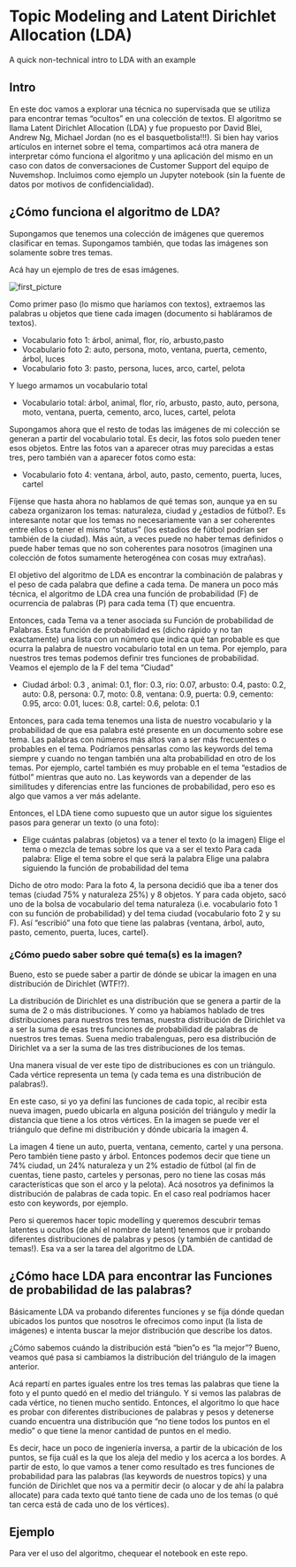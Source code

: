 # Topic Modeling and Latent Dirichlet Allocation (LDA)
A quick non-technical intro to LDA with an example

## Intro
En este doc vamos a explorar una técnica no supervisada que se utiliza para encontrar temas “ocultos” en una colección de textos. El algoritmo se llama Latent Dirichlet Allocation (LDA) y fue propuesto por David Blei, Andrew Ng, Michael Jordan (no es el basquetbolista!!!). Si bien hay varios artículos en internet sobre el tema, compartimos acá otra manera de interpretar cómo funciona el algoritmo y una aplicación del mismo en un caso con datos de conversaciones de Customer Support del equipo de Nuvemshop. Incluimos como ejemplo un Jupyter notebook (sin la fuente de datos por motivos de confidencialidad).

## ¿Cómo funciona el algoritmo de LDA?
Supongamos que tenemos una colección de imágenes que queremos clasificar en temas. Supongamos también, que todas las imágenes son solamente sobre tres temas. 

Acá hay un ejemplo de tres de esas imágenes. 

![first_picture](https://github.com/rloredo/LDA_explanation_and_example/blob/main/pictures/img1.png)

Como primer paso (lo mismo que haríamos con textos), extraemos las palabras u objetos que tiene cada imagen (documento si habláramos de textos). 

 - Vocabulario foto 1: árbol, animal, flor, río, arbusto,pasto
 - Vocabulario foto 2: auto, persona, moto, ventana, puerta, cemento, árbol, luces
 - Vocabulario foto 3: pasto, persona, luces, arco, cartel, pelota

Y luego armamos un vocabulario total

 - Vocabulario total: árbol, animal, flor, río, arbusto, pasto,  auto, persona, moto, ventana, puerta, cemento, arco, luces, cartel, pelota

Supongamos ahora que el resto de todas las imágenes de mi colección se generan a partir del vocabulario total. Es decir, las fotos solo pueden tener esos objetos. Entre las fotos van a aparecer otras muy parecidas a estas tres, pero también van a aparecer fotos como esta:

 - Vocabulario foto 4: ventana, árbol, auto, pasto, cemento, puerta, luces, cartel


Fíjense que hasta ahora no hablamos de qué temas son, aunque ya en su cabeza organizaron los temas: naturaleza, ciudad y ¿estadios de fútbol?. Es interesante notar que los temas no necesariamente van a ser coherentes entre ellos o tener el mismo “status” (los estadios de fútbol podrían ser también de la ciudad). Más aún, a veces puede no haber temas definidos o puede haber temas que no son coherentes para nosotros (imaginen una colección de fotos sumamente heterogénea con cosas muy extrañas). 

El objetivo del algoritmo de LDA es encontrar la combinación de palabras y el peso de cada palabra que define a cada tema. De manera un poco más técnica, el algoritmo de LDA crea una función de probabilidad (F) de ocurrencia de palabras (P) para cada tema (T) que encuentra.

Entonces, cada Tema va a tener asociada su Función de probabilidad de Palabras. Esta función de probabilidad es (dicho rápido y no tan exactamente) una lista con un número que indica qué tan probable es que ocurra la palabra de nuestro vocabulario total en un tema. Por ejemplo, para nuestros tres temas podemos definir tres funciones de probabilidad. Veamos el ejemplo de la F del tema “Ciudad”

 - Ciudad árbol: 0.3  , animal: 0.1, flor: 0.3, río: 0.07, arbusto: 0.4, pasto: 0.2,  auto: 0.8, persona: 0.7, moto: 0.8, ventana: 0.9, puerta: 0.9, cemento: 0.95, arco: 0.01, luces: 0.8, cartel: 0.6, pelota: 0.1

Entonces, para cada tema tenemos una lista de nuestro vocabulario y la probabilidad de que esa palabra esté presente en un documento sobre ese tema. Las palabras con números más altos van a ser más frecuentes o probables en el tema. Podríamos pensarlas como las keywords del tema siempre y cuando no tengan también una alta probabilidad en otro de los temas. Por ejemplo, cartel también es muy probable en el tema “estadios de fútbol” mientras que auto no. Las keywords van a depender  de las similitudes y diferencias entre las funciones de probabilidad, pero eso es algo que vamos a ver más adelante. 

Entonces, el LDA tiene como supuesto que un autor sigue los siguientes pasos para generar un texto (o una foto):

 - Elige cuántas palabras (objetos) va a tener el texto (o la imagen)
Elige el tema o mezcla de temas sobre los que va a ser el texto
Para cada palabra: 
Elige el tema sobre el que será la palabra
Elige una palabra siguiendo la función de probabilidad del tema

Dicho de otro modo: 
Para la foto 4, la persona decidió que iba a tener dos temas (ciudad 75% y naturaleza 25%) y 8 objetos. Y para cada objeto, sacó uno de la bolsa de vocabulario del tema naturaleza (i.e. vocabulario foto 1 con su función de probabilidad) y del tema ciudad (vocabulario foto 2 y su F). Así “escribió” una foto que tiene las palabras {ventana, árbol, auto, pasto, cemento, puerta, luces, cartel}. 

### ¿Cómo puedo saber sobre qué tema(s) es la imagen? 
Bueno, esto se puede saber a partir de dónde se ubicar la imagen en una distribución de Dirichlet (WTF!?). 

La distribución de Dirichlet es una distribución que se genera a partir de la suma de 2 o más distribuciones. Y como ya habíamos hablado de tres distribuciones para nuestros tres temas, nuestra distribución de Dirichlet va a ser la suma de esas tres funciones de probabilidad de palabras de nuestros tres temas. Suena medio trabalenguas, pero esa distribución de Dirichlet va a ser la suma de las tres distribuciones de los temas.

Una manera visual de ver este tipo de distribuciones es con un triángulo. Cada vértice representa un tema (y cada tema es una distribución de palabras!). 

En este caso, si yo ya definí las funciones de cada topic, al recibir esta nueva imagen, puedo ubicarla en alguna posición del triángulo y medir la distancia que tiene a los otros vértices. En la imagen se puede ver el triángulo que define mi distribución y dónde ubicaría la imagen 4. 

La imagen 4 tiene un auto, puerta, ventana, cemento, cartel y una persona. Pero también tiene pasto y árbol. Entonces podemos decir que tiene un 74% ciudad, un 24% naturaleza y un 2% estadio de fútbol (al fin de cuentas, tiene pasto, carteles y personas, pero no tiene las cosas más características que son el arco y la pelota). Acá nosotros ya definimos la distribución de palabras de cada topic. En el caso real podríamos hacer esto con keywords, por ejemplo. 

Pero si queremos hacer topic modelling y queremos descubrir temas latentes u ocultos (de ahí el nombre de latent) tenemos que ir probando diferentes distribuciones de palabras y pesos (y también de cantidad de temas!). Esa va a ser la tarea del algoritmo de LDA.

## ¿Cómo hace LDA para encontrar las Funciones de probabilidad de las palabras?
Básicamente LDA va probando diferentes funciones y se fija dónde quedan ubicados los puntos que nosotros le ofrecimos como input (la lista de imágenes) e intenta buscar la mejor distribución que describe los datos.  

¿Cómo sabemos cuándo la distribución está “bien”o es “la mejor”?
Bueno, veamos qué pasa si cambiamos la distribución del triángulo de la imagen anterior.


Acá repartí en partes iguales entre los tres temas las palabras que tiene la foto y el punto quedó en el medio del triángulo. Y si vemos las palabras de cada vértice, no tienen mucho sentido. Entonces, el algoritmo lo que hace es probar con diferentes distribuciones de palabras y pesos y detenerse cuando encuentra una distribución que “no tiene todos los puntos en el medio” o que tiene la menor cantidad de puntos en el medio.

Es decir, hace un poco de ingeniería inversa, a partir de la ubicación de los puntos, se fija cuál es la que los aleja del medio y los acerca a los bordes. A partir de esto, lo que vamos a tener como resultado es tres funciones de probabilidad para las palabras (las keywords de nuestros topics) y una función de Dirichlet que nos va a permitir decir (o alocar y de ahí la palabra allocate) para cada texto qué tanto tiene de cada uno de los temas (o qué tan cerca está de cada uno de los vértices). 

## Ejemplo
Para ver el uso del algoritmo, chequear el notebook en este repo.




